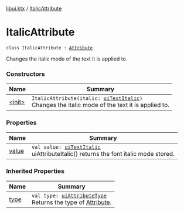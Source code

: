 [libui.ktx](../index.md) / [ItalicAttribute](./index.md)

# ItalicAttribute

`class ItalicAttribute : `[`Attribute`](../-attribute/index.md)

Changes the italic mode of the text it is applied to.

### Constructors

| Name | Summary |
|---|---|
| [&lt;init&gt;](-init-.md) | `ItalicAttribute(italic: `[`uiTextItalic`](../../libui/ui-text-italic.md)`)`<br>Changes the italic mode of the text it is applied to. |

### Properties

| Name | Summary |
|---|---|
| [value](value.md) | `val value: `[`uiTextItalic`](../../libui/ui-text-italic.md)<br>uiAttributeItalic() returns the font italic mode stored. |

### Inherited Properties

| Name | Summary |
|---|---|
| [type](../-attribute/type.md) | `val type: `[`uiAttributeType`](../../libui/ui-attribute-type.md)<br>Returns the type of [Attribute](../-attribute/index.md). |
